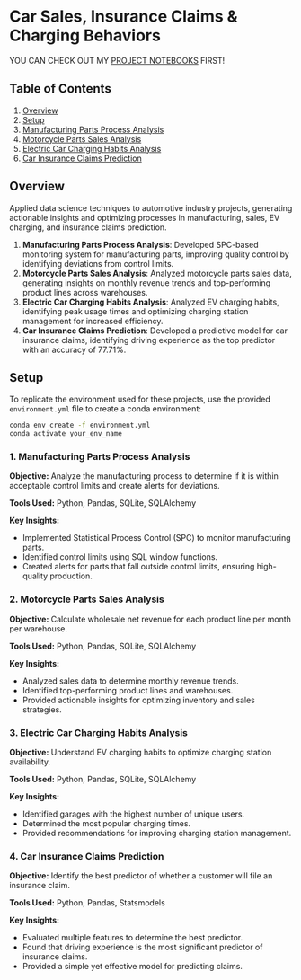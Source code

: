 # Car Sales, Insurance Claims & Charging Behaviors

YOU CAN CHECK OUT MY [PROJECT NOTEBOOKS](https://github.com/khoapham1002/Car-Sales_Insurance-Claims_Behaviors/blob/main/notebooks/framework.ipynb) FIRST!

## Table of Contents
1. [Overview](#overview)
2. [Setup](#setup)
3. [Manufacturing Parts Process Analysis](#1-manufacturing-parts-process-analysis)
4. [Motorcycle Parts Sales Analysis](#2-motorcycle-parts-sales-analysis)
5. [Electric Car Charging Habits Analysis](#3-electric-car-charging-habits-analysis)
6. [Car Insurance Claims Prediction](#4-car-insurance-claims-prediction)

## Overview

Applied data science techniques to automotive industry projects, generating actionable insights and optimizing processes in manufacturing, sales, EV charging, and insurance claims prediction.

1. **Manufacturing Parts Process Analysis**: Developed SPC-based monitoring system for manufacturing parts, improving quality control by identifying deviations from control limits.
2. **Motorcycle Parts Sales Analysis**: Analyzed motorcycle parts sales data, generating insights on monthly revenue trends and top-performing product lines across warehouses.
3. **Electric Car Charging Habits Analysis**: Analyzed EV charging habits, identifying peak usage times and optimizing charging station management for increased efficiency.
4. **Car Insurance Claims Prediction**: Developed a predictive model for car insurance claims, identifying driving experience as the top predictor with an accuracy of 77.71%.

## Setup

To replicate the environment used for these projects, use the provided `environment.yml` file to create a conda environment:

```bash
conda env create -f environment.yml
conda activate your_env_name
```

### 1. Manufacturing Parts Process Analysis

**Objective:** Analyze the manufacturing process to determine if it is within acceptable control limits and create alerts for deviations.

**Tools Used:** Python, Pandas, SQLite, SQLAlchemy

**Key Insights:**
- Implemented Statistical Process Control (SPC) to monitor manufacturing parts.
- Identified control limits using SQL window functions.
- Created alerts for parts that fall outside control limits, ensuring high-quality production.


### 2. Motorcycle Parts Sales Analysis

**Objective:** Calculate wholesale net revenue for each product line per month per warehouse.

**Tools Used:** Python, Pandas, SQLite, SQLAlchemy

**Key Insights:**
- Analyzed sales data to determine monthly revenue trends.
- Identified top-performing product lines and warehouses.
- Provided actionable insights for optimizing inventory and sales strategies.


### 3. Electric Car Charging Habits Analysis

**Objective:** Understand EV charging habits to optimize charging station availability.

**Tools Used:** Python, Pandas, SQLite, SQLAlchemy

**Key Insights:**
- Identified garages with the highest number of unique users.
- Determined the most popular charging times.
- Provided recommendations for improving charging station management.



### 4. Car Insurance Claims Prediction

**Objective:** Identify the best predictor of whether a customer will file an insurance claim.

**Tools Used:** Python, Pandas, Statsmodels

**Key Insights:**
- Evaluated multiple features to determine the best predictor.
- Found that driving experience is the most significant predictor of insurance claims.
- Provided a simple yet effective model for predicting claims.
